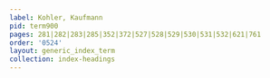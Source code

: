 ```yaml
---
label: Kohler, Kaufmann
pid: term900
pages: 281|282|283|285|352|372|527|528|529|530|531|532|621|761
order: '0524'
layout: generic_index_term
collection: index-headings
---
```

